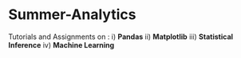 # Summer-Analytics
Tutorials and Assignments on :
i)   **Pandas**
ii)  **Matplotlib**
iii) **Statistical Inference**
iv)  **Machine Learning**
